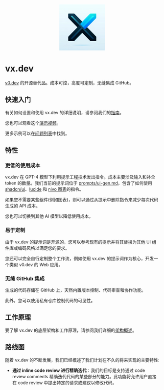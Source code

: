<p align="center">
  <img width="150px" height="150px" src="./preview-ui/public/logo.jpg">
</p>

# vx.dev

[v0.dev](https://v0.dev/) 的开源替代品。成本可控，高度可定制，无缝集成 GitHub。

## 快速入门

有关如何设置和使用 vx.dev 的详细说明，请参阅我们的[指南](./docs/quick-start.zh_CN.md)。

您也可以观看这个[演示视频](http://www.youtube.com/watch?v=J4LAOBRcu2c)。

更多示例可以在[问题列表](https://github.com/Yuyz0112/vx.dev/issues?q=is%3Aissue+label%3Aui-gen%2Cvue-ui-gen)中找到。

## 特性

### 更低的使用成本

vx.dev 在 GPT-4 模型下利用提示工程技术发出指令。成本主要涉及输入和补全 token 的数量。我们当前的提示词位于 [prompts/ui-gen.md](./prompts/ui-gen.md)，包含了如何使用 [shadcn/ui](https://ui.shadcn.com/)、[lucide](https://lucide.dev/) 和 [nivo 图表](https://nivo.rocks/)的指令。

如果您不需要某些组件(例如图表)，则可以通过从提示中删除指令来减少每次代码生成的 API 成本。

您也可以切换到其他 AI 模型以降低使用成本。

### 易于定制

由于 vx.dev 的提示词是开源的，您可以参考现有的提示并将其替换为其他 UI 组件库或编码风格以满足您的要求。

您还可以完全自行定制整个工作流，例如使用 vx.dev 的提示词作为核心，开发一个类似 v0.dev 的 Web 应用。

### 无缝 GitHub 集成

生成的代码存储在 GitHub 上，天然内置版本控制、代码审查和协作功能。

此外，您可以使用私有仓库控制代码的可见性。

## 工作原理

要了解 vx.dev 的底层架构和工作原理，请参阅我们详细的[架构概述](./docs/architecture.zh_CN.md)。

## 路线图

随着 vx.dev 的不断发展，我们已经概述了我们计划在不久的将来实现的主要特性:

- **通过 inline code review 进行精确迭代**：我们的目标是支持通过 code review comments 精确迭代代码的某些部分的能力。此功能将允许用户直接在 code review 中提出特定的请求或建议以修改代码。
